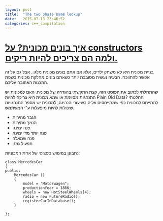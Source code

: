 ```yaml
---
layout: post
title:  "The two phase name lookup"
date:   2015-07-18 23:46:52
categories: c++_compilation
---
```


<a name="intro">[איך בונים מכונית? על constructors ולמה הם צריכים להיות ריקים.](#intro)
=======================================================

בניית מכונית היא לא משחק ילדים, אלא אם אתם בונים מכונית מלגו.. אבל גם על זה אפשר להתווכח. הבעיה נעשית מסובכת יותר כשאתם בונים מחלקת מכונית בשפת התכנות האהובה עליכם.

שהתחלתי לכתוב את הפוסט הזה, קצת התקשתי בהגדרה של מכונית. האם למכונית יש התנהגות מסוימת או שמא מכונית היא צריכה להיות Plain Old Data? 
החלטתי להתייחס למכונית כפי שמתייחסים אליה בשיעורי הנהיגה, למכונית יש מספר התנהגויות שיכולות להיות מופעלות ע"י המשתמש.

* הגבר מהירות
* הנמך מהירות
* פנה ימינה
* פנה יותר מדי ימינה
* פנה שמאלה
* תפעיל מזגן

נתבונן במימוש ספציפי של אחת המכוניות:

<pre class="prettyprint"><code style="direction: ltr;">class MercedesCar
{
public:
	MercedesCar ()
	{
		model = "Motorwagen";
		productionYear = 1886;
		wheels = new HotSteelWheels[4];
		radio = new FutureRadio();		
		registerCarInDatabase();
	}

};</code></pre>

